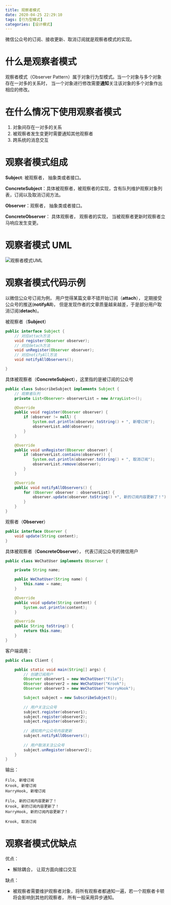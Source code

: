 ```yaml
---
title: 观察者模式
date: 2020-04-25 22:29:10
tags: [行为型模式]
categories: [设计模式]
---
```


微信公众号的订阅、接收更新、取消订阅就是观察者模式的实现。

<!-- more -->

# 什么是观察者模式

观察者模式（Observer Pattern）属于对象行为型模式。当一个对象与多个对象存在一对多的关系时， 当一个对象进行修改需要**通知**关注该对象的多个对象作出相应的修改。

# 在什么情况下使用观察者模式

1. 对象间存在一对多的关系
2. 被观察者发生变更时需要通知其他观察者
3. 跨系统的消息交互

# 观察者模式组成

**Subject**: 被观察者， 抽象类或者接口。

**ConcreteSubject**：具体被观察者，被观察者的实现，含有队列维护观察对象列表，订阅以及取消订阅方法。

**Observer**：观察者， 抽象类或者接口。

**ConcreteObserver**： 具体观察者， 观察者的实现， 当被观察者更新时观察者立马响应发生变更。

# 观察者模式 UML

![观察者模式UML](观察者模式.png)


# 观察者模式代码示例

以微信公众号订阅为例， 用户觉得某篇文章不错开始订阅（**attach**）， 定期接受公众号的推送(**notifyAll**)， 但是发现作者的文章质量越来越差，于是部分用户取消订阅(**detach**)。

被观察者（**Subject**）

```java
public interface Subject {
	// 对应attach方法
    void register(Observer observer);
	// 对应detach方法
    void unRegister(Observer observer);
	// 对应notifyAll方法 	
    void notifyAllObservers();

}
```
具体被观察者（**ConcreteSubject**），这里指的是被订阅的公众号
```java
public class SubscribeSubject implements Subject {
    // 观察者队列
    private List<Observer> observerList = new ArrayList<>();

    @Override
    public void register(Observer observer) {
        if (observer != null) {
            System.out.println(observer.toString() + ", 新增订阅");
            observerList.add(observer);
        }
    }

    @Override
    public void unRegister(Observer observer) {
        if (observerList.contains(observer)) {
            System.out.println(observer.toString() + ", 取消订阅");
            observerList.remove(observer);
        }
    }

    @Override
    public void notifyAllObservers() {
        for (Observer observer : observerList) {
            observer.update(observer.toString() +", 新的订阅内容更新了！");
        }
    }
}
```

观察者（**Observer**）
```java
public interface Observer {
    void update(String content);
}
```
具体被观察者（**ConcreteObserver**）， 代表订阅公众号的微信用户
```java
public class WeChatUser implements Observer {

    private String name;

    public WeChatUser(String name) {
        this.name = name;
    }

    @Override
    public void update(String content) {
        System.out.println(content);
    }

    @Override
    public String toString() {
        return this.name;
    }
}
```
客户端调用：
```java
public class Client {

    public static void main(String[] args) {
        // 创建订阅用户
        Observer observer1 = new WeChatUser("Filo");
        Observer observer2 = new WeChatUser("Krook");
        Observer observer3 = new WeChatUser("HarryHook");

        Subject subject = new SubscribeSubject();
        
        // 用户关注公众号
        subject.register(observer1);
        subject.register(observer2);
        subject.register(observer3);
        
        // 通知用户公众号内容更新
        subject.notifyAllObservers();
        
        // 用户取消关注公众号
        subject.unRegister(observer2);
    }
}
```
输出：
    
    Filo, 新增订阅
    Krook, 新增订阅
    HarryHook, 新增订阅
    
    Filo, 新的订阅内容更新了！
    Krook, 新的订阅内容更新了！
    HarryHook, 新的订阅内容更新了！
    
    Krook, 取消订阅

# 观察者模式优缺点

优点：

* 解除耦合， 让双方面向接口交互

缺点：

* 被观察者需要维护观察者对象，将所有观察者都通知一遍，若一个观察者卡顿将会影响到其他的观察者， 所有一般采用异步通知。
